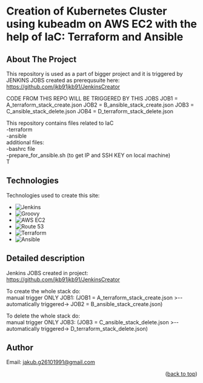 # Creation of Kubernetes Cluster using kubeadm on AWS EC2 with the help of IaC: Terraform and Ansible  
<a name="readme-top"></a>
<!-- ABOUT THE PROJECT -->
## About The Project  
This repository is used as a part of bigger project and it is triggered by JENKINS JOBS created as prerequsuite here:
https://github.com/jkb91jkb91/JenkinsCreator  

CODE FROM THIS REPO WILL BE TRIGGERED BY THIS JOBS
JOB1 = A_terraform_stack_create.json
JOB2 = B_ansible_stack_create.json
JOB3 = C_ansible_stack_delete.json
JOB4 = D_terraform_stack_delete.json 

This repository contains files related to IaC  
-terraform  
-ansible  
additional files:   
-bashrc file  
-prepare_for_ansible.sh (to get IP and SSH KEY on local machine)  
T
<!-- TECHNOLOGIES -->
## Technologies

Technologies used to create this site:
* ![Jenkins](https://img.shields.io/badge/Jenkins-D24939?style=for-the-badge&logo=jenkins&logoColor=white)
* ![Groovy](https://img.shields.io/badge/Groovy-4298B8?style=for-the-badge&logo=apache%20groovy&logoColor=white)
* ![AWS EC2](https://img.shields.io/badge/AWS%20EC2-232F3E?style=for-the-badge&logo=amazon%20aws&logoColor=white)
* ![Route 53](https://img.shields.io/badge/Route%2053-232F3E?style=for-the-badge&logo=amazon%20route%2053&logoColor=white)
* ![Terraform](https://img.shields.io/badge/Terraform-623CE4?style=for-the-badge&logo=terraform&logoColor=white)
* ![Ansible](https://img.shields.io/badge/Ansible-EE0000?style=for-the-badge&logo=ansible&logoColor=white)

<!-- DETAILED DESCRIPTION -->
## Detailed description
Jenkins JOBS created in project:
https://github.com/jkb91jkb91/JenkinsCreator 

To create the whole stack do:  
manual trigger ONLY JOB1: (JOB1 = A_terraform_stack_create.json >--automatically triggered-> JOB2 = B_ansible_stack_create.json)  

To delete the whole stack do:  
manual trigger ONLY JOB3: (JOB3 = C_ansible_stack_delete.json >--automatically triggered-> D_terraform_stack_delete.json)  

<!-- AUTHOR -->
## Author
Email: jakub.g26101991@gmail.com


<p align="right">(<a href="#readme-top">back to top</a>)</p>
